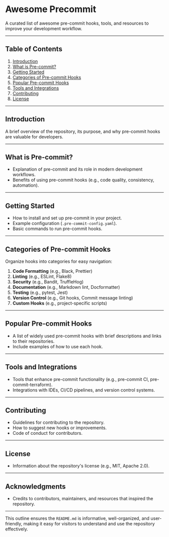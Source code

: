 # Awesome Precommit

A curated list of awesome pre-commit hooks, tools, and resources to improve your development workflow.

---

## Table of Contents
1. [Introduction](#introduction)
2. [What is Pre-commit?](#what-is-pre-commit)
3. [Getting Started](#getting-started)
4. [Categories of Pre-commit Hooks](#categories-of-pre-commit-hooks)
5. [Popular Pre-commit Hooks](#popular-pre-commit-hooks)
6. [Tools and Integrations](#tools-and-integrations)
7. [Contributing](#contributing)
8. [License](#license)

---

## Introduction
A brief overview of the repository, its purpose, and why pre-commit hooks are valuable for developers.

---

## What is Pre-commit?
- Explanation of pre-commit and its role in modern development workflows.
- Benefits of using pre-commit hooks (e.g., code quality, consistency, automation).

---

## Getting Started
- How to install and set up pre-commit in your project.
- Example configuration (`.pre-commit-config.yaml`).
- Basic commands to run pre-commit hooks.

---

## Categories of Pre-commit Hooks
Organize hooks into categories for easy navigation:
1. **Code Formatting** (e.g., Black, Prettier)
2. **Linting** (e.g., ESLint, Flake8)
3. **Security** (e.g., Bandit, TruffleHog)
4. **Documentation** (e.g., Markdown lint, Docformatter)
5. **Testing** (e.g., pytest, Jest)
6. **Version Control** (e.g., Git hooks, Commit message linting)
7. **Custom Hooks** (e.g., project-specific scripts)

---

## Popular Pre-commit Hooks
- A list of widely used pre-commit hooks with brief descriptions and links to their repositories.
- Include examples of how to use each hook.

---

## Tools and Integrations
- Tools that enhance pre-commit functionality (e.g., pre-commit CI, pre-commit-terraform).
- Integrations with IDEs, CI/CD pipelines, and version control systems.

---

## Contributing
- Guidelines for contributing to the repository.
- How to suggest new hooks or improvements.
- Code of conduct for contributors.

---

## License
- Information about the repository's license (e.g., MIT, Apache 2.0).

---

## Acknowledgments
- Credits to contributors, maintainers, and resources that inspired the repository.

---

This outline ensures the `README.md` is informative, well-organized, and user-friendly, making it easy for visitors to understand and use the repository effectively.